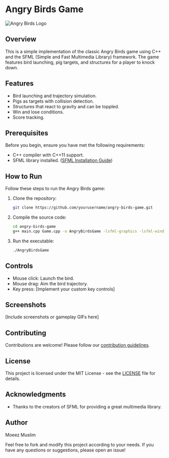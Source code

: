 # Angry Birds Game

![Angry Birds Logo]([link_to_logo_image.png](https://www.google.com/url?sa=i&url=https%3A%2F%2Fseeklogo.com%2Fvector-logo%2F408256%2Fangry-birds&psig=AOvVaw37b2mS12ZUkC3NeioT61Aj&ust=1707138371349000&source=images&cd=vfe&opi=89978449&ved=0CBMQjRxqFwoTCJiWtpTgkYQDFQAAAAAdAAAAABAE))

## Overview

This is a simple implementation of the classic Angry Birds game using C++ and the SFML (Simple and Fast Multimedia Library) framework. The game features bird launching, pig targets, and structures for a player to knock down.

## Features

- Bird launching and trajectory simulation.
- Pigs as targets with collision detection.
- Structures that react to gravity and can be toppled.
- Win and lose conditions.
- Score tracking.

## Prerequisites

Before you begin, ensure you have met the following requirements:

- C++ compiler with C++11 support.
- SFML library installed. ([SFML Installation Guide](https://www.sfml-dev.org/tutorials/2.5/))

## How to Run

Follow these steps to run the Angry Birds game:

1. Clone the repository:

   ```bash
   git clone https://github.com/yourusername/angry-birds-game.git
   ```

2. Compile the source code:

   ```bash
   cd angry-birds-game
   g++ main.cpp Game.cpp -o AngryBirdsGame -lsfml-graphics -lsfml-window -lsfml-system
   ```

3. Run the executable:

   ```bash
   ./AngryBirdsGame
   ```

## Controls

- Mouse click: Launch the bird.
- Mouse drag: Aim the bird trajectory.
- Key press: [Implement your custom key controls]

## Screenshots

[Include screenshots or gameplay GIFs here]

## Contributing

Contributions are welcome! Please follow our [contribution guidelines](CONTRIBUTING.md).

## License

This project is licensed under the MIT License - see the [LICENSE](LICENSE) file for details.

## Acknowledgments

- Thanks to the creators of SFML for providing a great multimedia library.

## Author

Moeez Muslim

Feel free to fork and modify this project according to your needs. If you have any questions or suggestions, please open an issue!
